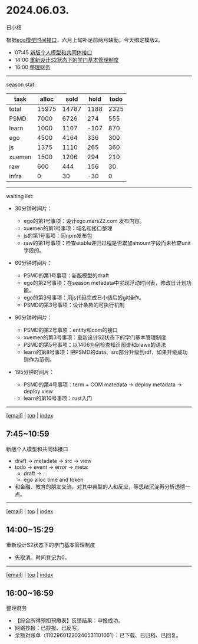 # 2024.06.03.
日小结  

<a id="top"></a>
根据[ego模型时间接口](https://gitee.com/hyg/blog/blob/master/timeflow.md)，六月上旬补足前两月缺勤。今天绑定模版2。

<a id="index"></a>
- 07:45	[新版个人模型和共同体接口](#20240603074500)  
- 14:00	[重新设计S2状态下的学门基本管理制度](#20240603140000)  
- 16:00	[整理财务](#20240603160000)  

---
season stat:

| task | alloc | sold | hold | todo |
| --- | --- | --- | --- | --- |
| total | 15975 | 14787 | 1188 | 2325 |
| PSMD | 7000 | 6726 | 274 | 555 |
| learn | 1000 | 1107 | -107 | 870 |
| ego | 4500 | 4164 | 336 | 300 |
| js | 1375 | 1110 | 265 | 360 |
| xuemen | 1500 | 1206 | 294 | 210 |
| raw | 600 | 444 | 156 | 30 |
| infra | 0 | 30 | -30 | 0 |

---

waiting list:


- 30分钟时间片：
  - ego的第1号事项：设计ego.mars22.com 发布内容。
  - xuemen的第1号事项：域名和接口整理
  - js的第1号事项：同npm发布包
  - raw的第1号事项：检查etable递归过程是否累加amount字段而未检查unit字段的。

- 60分钟时间片：
  - PSMD的第1号事项：新版模型的draft
  - ego的第2号事项：在season metadata中实现浮动时间表，修改日计划功能。
  - ego的第3号事项：用js代码完成日小结后的git操作。
  - PSMD的第3号事项：设计条款的可执行机制

- 90分钟时间片：
  - PSMD的第2号事项：entity和com的接口
  - xuemen的第3号事项：重新设计S2状态下的学门基本管理制度
  - PSMD的第5号事项：以1406为例检查知识图谱和blawx的语法
  - learn的第8号事项：把PSMD的data、src部分升级到rdf，如果升级成功则作为范例。

- 195分钟时间片：
  - PSMD的第4号事项：term + COM matedata -> deploy metadata -> deploy view
  - learn的第10号事项：rust入门

---

<a href="mailto:huangyg@mars22.com?subject=关于2024.06.03.[新版个人模型和共同体接口]任务&body=日期: 20240603%0D%0A序号: 0%0D%0A手稿:../../draft/2024/06/20240603074500.md%0D%0A---请勿修改邮件主题及以上内容 从下一行开始写您的想法---%0D%0A">[email]</a> | [top](#top) | [index](#index)
<a id="20240603074500"></a>
## 7:45~10:59
新版个人模型和共同体接口

- draft -> metadata -> src -> view
- todo -> event -> error -> meta:
    - draft -> ...
    - ego alloc time and token
- 和金融、教育的朋友交流，对其中典型的人和反应，等思绪沉淀再分析透彻一点。

---

<a href="mailto:huangyg@mars22.com?subject=关于2024.06.03.[重新设计S2状态下的学门基本管理制度]任务&body=日期: 20240603%0D%0A序号: 1%0D%0A手稿:../../draft/2024/06/20240603140000.md%0D%0A---请勿修改邮件主题及以上内容 从下一行开始写您的想法---%0D%0A">[email]</a> | [top](#top) | [index](#index)
<a id="20240603140000"></a>
## 14:00~15:29
重新设计S2状态下的学门基本管理制度

- 先取消。时间登记为0。

---

<a href="mailto:huangyg@mars22.com?subject=关于2024.06.03.[整理财务]任务&body=日期: 20240603%0D%0A序号: 2%0D%0A手稿:../../draft/2024/06/20240603160000.md%0D%0A---请勿修改邮件主题及以上内容 从下一行开始写您的想法---%0D%0A">[email]</a> | [top](#top) | [index](#index)
<a id="20240603160000"></a>
## 16:00~16:59
整理财务

- 【综合所得预扣预缴表】反馈结果：申报成功。
- 网络抄报：已抄报、已反写。
- 余额对账单（11029601220240531101061）：已下载、已归档、已回复。
